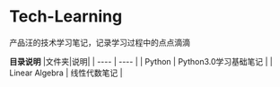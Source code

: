 # Tech-Learning
产品汪的技术学习笔记，记录学习过程中的点点滴滴

**目录说明**
|文件夹|说明|
| ---- | ---- |
| Python | Python3.0学习基础笔记 |
| Linear Algebra | 线性代数笔记 |
